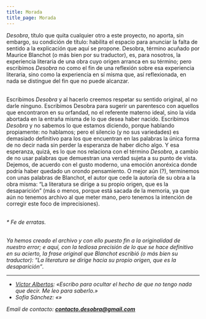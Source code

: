 ```yaml
---
title: Morada
title_page: Morada
---
```



*Desobra*, título que quita cualquier otro a este proyecto, no aporta, sin embargo, su condición de título: habilita el espacio para anunciar la falta de sentido a la explicación que aquí se propone. Desobra, término acuñado por Maurice Blanchot (o más bien por su traductor), es, para nosotros, la experiencia literaria de una obra cuyo origen arranca en su término; pero escribimos *Desobra* no como el fin de una reflexión sobre esa experiencia literaria, sino como la experiencia en sí misma que, así reflexionada, en nada se distingue del fin que no puede alcanzar.<br><br>

Escribimos *Desobra* y al hacerlo creemos respetar su sentido original, al no darle ninguno. Escribimos Desobra para sugerir un parentesco con aquellos que encontraron en su orfandad, no el referente materno ideal, sino la vida abortada en la entraña misma de lo que desea haber nacido. Escribimos *Desobra* y no sabemos lo que estamos diciendo, porque hablando propiamente: no hablamos; pero el silencio (y no sus variedades) es demasiado definitivo para los que encuentran en las palabras la única forma de no decir nada sin perder la esperanza de haber dicho algo. Y esa esperanza, quizá, es lo que nos relaciona con el término *Desobra*, a cambio de no usar palabras que demuestran una verdad sujeta a su punto de vista. Dejemos, de acuerdo con el gusto moderno, una emoción anoréxica donde podría haber quedado un orondo pensamiento. O mejor aún (?), terminemos con unas palabras de Blanchot, el autor que cede la autoría de su obra a la obra misma: <q>La literatura se dirige a su propio origen, que es la desaparición</q> (más o menos, porque está sacada de la memoria, ya que aún no tenemos archivo al que meter mano, pero tenemos la intención de corregir este foco de imprecisiones).<br><br>

<i> * Fe de erratas<i>.<br><br>

Ya hemos creado el archivo y con ello puesto fin a la originalidad de nuestro error; e aquí, con la tediosa precisión de lo que se hace definitivo en su acierto, la frase original que Blanchot escribió (o más bien su traductor): <q>La literatura se dirige hacia su propio origen, que es la desaparición</q>.

<hr>

* [Víctor Albertos](https://www.goodreads.com/user/show/72516580-victor-albertos): «Escribo para ocultar el hecho de que no tengo nada que decir. Me leo para saberlo.»
* Sofía Sánchez: «»

Email de contacto: **contacto.desobra@gmail.com**
